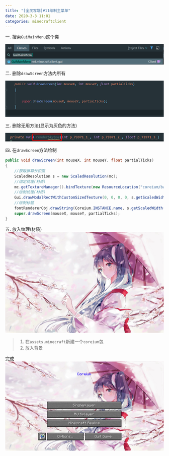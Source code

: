 ```yaml
---
title: "[全民写端]#11绘制主菜单"
date: 2020-3-3 11:01
categories: minecraftclient
---
```

一. 搜索`GuiMainMenu`这个类

![11-1](/assets/minecraftclient/11-1.png)

二. 删除`drawScreen`方法内所有

![11-2](/assets/minecraftclient/11-2.png)

三. 删除无用方法(显示为灰色的方法)

![11-3](/assets/minecraftclient/11-3.png)

四. 在`drawScreen`方法绘制
```java
public void drawScreen(int mouseX, int mouseY, float partialTicks)
{
    //获取屏幕长和高
    ScaledResolution s = new ScaledResolution(mc);
    //绑定纹理(材质)
    mc.getTextureManager().bindTexture(new ResourceLocation("coreium/background.jpg"));
    //绘制纹理(材质)
    Gui.drawModalRectWithCustomSizedTexture(0, 0, 0, 0, s.getScaledWidth(), s.getScaledHeight(), s.getScaledWidth(), s.getScaledHeight());
    //绘制标题
    fontRendererObj.drawString(Coreium.INSTANCE.name, s.getScaledWidth() / 2 - fontRendererObj.getStringWidth(Coreium.INSTANCE.name) / 2, 30, new Color(30, 0, 255).getRGB());
    super.drawScreen(mouseX, mouseY, partialTicks);
}
```
五. 放入纹理(材质)
![background](/assets/minecraftclient/background.jpg)
> 1. 在`assets.minecraft`新建一个`coreium`包
> 2. 放入背景

完成
![11-4](/assets/minecraftclient/11-4.png)